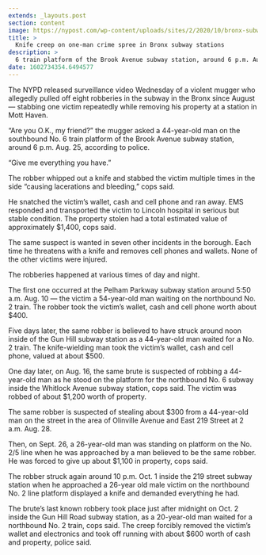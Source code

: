```yaml
--- 
extends: _layouts.post 
section: content 
image: https://nypost.com/wp-content/uploads/sites/2/2020/10/bronx-subway-mugger.jpg?quality=90&strip=all&w=1200 
title: > 
  Knife creep on one-man crime spree in Bronx subway stations 
description: > 
  6 train platform of the Brook Avenue subway station, around 6 p.m. Aug. 25, according to police.He snatched the victim’s wallet, cash and cell phone and ran away.The knife-wielding man took the victim’s wallet, cash and cell phone, valued at about $500.6 subway inside the Whitlock Avenue subway station, cops said.The creep forcibly removed the victim’s wallet and electronics and took off running with about $600 worth of cash and property, police said. 
date: 1602734354.6494577 
--- 
```

The NYPD released surveillance video Wednesday of a violent mugger who allegedly pulled off eight robberies in the subway in the Bronx since August — stabbing one victim repeatedly while removing his property at a station in Mott Haven.

“Are you O.K., my friend?” the mugger asked a 44-year-old man on the southbound No. 6 train platform of the Brook Avenue subway station, around 6 p.m. Aug. 25, according to police.

“Give me everything you have.”

The robber whipped out a knife and stabbed the victim multiple times in the side “causing lacerations and bleeding,” cops said.

He snatched the victim’s wallet, cash and cell phone and ran away. EMS responded and transported the victim to Lincoln hospital in serious but stable condition. The property stolen had a total estimated value of approximately $1,400, cops said.

The same suspect is wanted in seven other incidents in the borough. Each time he threatens with a knife and removes cell phones and wallets. None of the other victims were injured.

The robberies happened at various times of day and night.

The first one occurred at the Pelham Parkway subway station around 5:50 a.m. Aug. 10 — the victim a 54-year-old man waiting on the northbound No. 2 train. The robber took the victim’s wallet, cash and cell phone worth about $400.

Five days later, the same robber is believed to have struck around noon inside of the Gun Hill subway station as a 44-year-old man waited for a No. 2 train. The knife-wielding man took the victim’s wallet, cash and cell phone, valued at about $500.

One day later, on Aug. 16, the same brute is suspected of robbing a 44-year-old man as he stood on the platform for the northbound No. 6 subway inside the Whitlock Avenue subway station, cops said. The victim was robbed of about $1,200 worth of property.

The same robber is suspected of stealing about $300 from a 44-year-old man on the street in the area of Olinville Avenue and East 219 Street at 2 a.m. Aug. 28.

Then, on Sept. 26, a 26-year-old man was standing on platform on the No. 2/5 line when he was approached by a man believed to be the same robber. He was forced to give up about $1,100 in property, cops said.

The robber struck again around 10 p.m. Oct. 1 inside the 219 street subway station when he approached a 26-year old male victim on the northbound No. 2 line platform displayed a knife and demanded everything he had.

The brute’s last known robbery took place just after midnight on Oct. 2 inside the Gun Hill Road subway station, as a 20-year-old man waited for a northbound No. 2 train, cops said. The creep forcibly removed the victim’s wallet and electronics and took off running with about $600 worth of cash and property, police said.